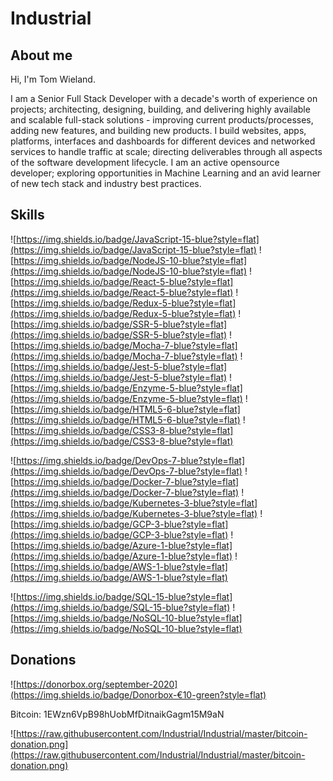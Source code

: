 # Industrial

## About me

Hi, I'm Tom Wieland.

I am a Senior Full Stack Developer with a decade's worth of experience on projects; architecting, designing, building, and delivering highly available and scalable full-stack solutions - improving current products/processes, adding new features, and building new products. I build websites, apps, platforms, interfaces and dashboards for different devices and networked services to handle traffic at scale; directing deliverables through all aspects of the software development lifecycle. I am an active opensource developer; exploring opportunities in Machine Learning and an avid learner of new tech stack and industry best practices.

## Skills

![https://img.shields.io/badge/JavaScript-15-blue?style=flat](https://img.shields.io/badge/JavaScript-15-blue?style=flat)
![https://img.shields.io/badge/NodeJS-10-blue?style=flat](https://img.shields.io/badge/NodeJS-10-blue?style=flat)
![https://img.shields.io/badge/React-5-blue?style=flat](https://img.shields.io/badge/React-5-blue?style=flat)
![https://img.shields.io/badge/Redux-5-blue?style=flat](https://img.shields.io/badge/Redux-5-blue?style=flat)
![https://img.shields.io/badge/SSR-5-blue?style=flat](https://img.shields.io/badge/SSR-5-blue?style=flat)
![https://img.shields.io/badge/Mocha-7-blue?style=flat](https://img.shields.io/badge/Mocha-7-blue?style=flat)
![https://img.shields.io/badge/Jest-5-blue?style=flat](https://img.shields.io/badge/Jest-5-blue?style=flat)
![https://img.shields.io/badge/Enzyme-5-blue?style=flat](https://img.shields.io/badge/Enzyme-5-blue?style=flat)
![https://img.shields.io/badge/HTML5-6-blue?style=flat](https://img.shields.io/badge/HTML5-6-blue?style=flat)
![https://img.shields.io/badge/CSS3-8-blue?style=flat](https://img.shields.io/badge/CSS3-8-blue?style=flat)

![https://img.shields.io/badge/DevOps-7-blue?style=flat](https://img.shields.io/badge/DevOps-7-blue?style=flat)
![https://img.shields.io/badge/Docker-7-blue?style=flat](https://img.shields.io/badge/Docker-7-blue?style=flat)
![https://img.shields.io/badge/Kubernetes-3-blue?style=flat](https://img.shields.io/badge/Kubernetes-3-blue?style=flat)
![https://img.shields.io/badge/GCP-3-blue?style=flat](https://img.shields.io/badge/GCP-3-blue?style=flat)
![https://img.shields.io/badge/Azure-1-blue?style=flat](https://img.shields.io/badge/Azure-1-blue?style=flat)
![https://img.shields.io/badge/AWS-1-blue?style=flat](https://img.shields.io/badge/AWS-1-blue?style=flat)

![https://img.shields.io/badge/SQL-15-blue?style=flat](https://img.shields.io/badge/SQL-15-blue?style=flat)
![https://img.shields.io/badge/NoSQL-10-blue?style=flat](https://img.shields.io/badge/NoSQL-10-blue?style=flat)

## Donations

![https://donorbox.org/september-2020](https://img.shields.io/badge/Donorbox-€10-green?style=flat)

Bitcoin: 1EWzn6VpB98hUobMfDitnaikGagm15M9aN

![https://raw.githubusercontent.com/Industrial/Industrial/master/bitcoin-donation.png](https://raw.githubusercontent.com/Industrial/Industrial/master/bitcoin-donation.png)